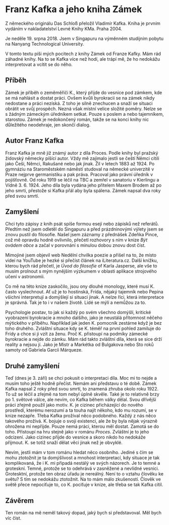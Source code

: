 # Franz Kafka a jeho kniha Zámek

Z německého originálu Das Schloß přeložil Vladimír Kafka. Kniha je prvním
vydáním v nakladatelství Levné Knihy KMa. Praha 2004.

Je neděle 19. srpna 2018. Jsem v Singapuru na výměnném studijním pobytu
na Nanyang Technological University.

V tomto textu píši mých pocitech z knihy Zámek od Franze Kafky. Mám rád záhadné
knihy. Na to se Kafka více než hodí, ale trápí mě, že ho nedokážu interpretovat
a vcítit se do něho.

## Příběh

Zámek je příběh o zeměměřiči K., který přijde do vesnice pod zámkem, kde se má
nahlásit a dostat práci. Ovšem kvůli byrokracii se na zámek nikdy nedostane
a práci nezíská. Z toho je silně znechucen a snaží se situaci obrátit ve svůj
prospěch. Nezná však místní velice složité poměry. Nelze se s žádným zámeckým
úředníkem setkat. Pouze s poslem a nebo tajemníkem, starostou. Zámek je
nedokončený román, takže se na konci knihy nic důležitého neodehraje, jen
skončí dialog.

## Autor Franz Kafka

Franz Kafka je mně již známý autor z díla Proces. Podle knihy byl pražský
židovský německy píšící autor. Vždy mě zajímalo jestli se čeští Němci cítili
jako Češi, Němci, Rakušané nebo jak jinak. Žil v letech 1883 až 1924.
Po gymnáziu na Staroměstském náměstí studoval na německé univerzitě v Praze
nejprve germanistiku a pak práva. Pracoval jako právní úředník v pojišťovně.
Od roku 1919 se léčil na TBC a zemřel v sanatoriu v Kierlingu
a Vídně 3. 6. 1924. Jeho díla byla vydána jeho přítelem Maxem Brodem až po jeho
smrti, přestože si Kafka přál aby byla spálena. Zámek napsal dva roky před svou
smrtí.

## Zamyšlení

Chci tyto zápisy z knih psát spíše formou esejí nebo zápisků než referátů.
Předtím než jsem odletěl do Singapuru a před prázdninovými výlety jsem se znovu
pustil do filosofie. Našel jsem záznamy z přednášek Zdeňka Pince, což mě
opravdu hodně ovlivnilo, přečetl rozhovory s ním v knize *Být ovádem obce* a
začal v porovnání s minulou dobou znovu dost číst.

Mimojiné jsem objevil web Nedělní chvilka poezie a přišel na to, že místo videí
na YouTube je hezké si přečíst článek na iLiteratura.cz. Další knížku,
kterou bych rád přečetl, je *Úvod do filosofie* of Karla Jasperse, ale vše to
musím prolnout s mým nynějším výzkumem v oblasti aplikace strojového učení
v astronomii.

Co mě na této knize zaskočilo, jsou ony dlouhé monology, které musí K. často
vyslechnout. Ať už je to hostinská, Frída, nějaký tajemník nebo Pepina všichni
interpretují a domýšlejí si situaci jinak. A nelze říci, která interpretace je
správná. Tak je to i v našem životě. Lidé se mýlí a nemůžou za to.

Psychologie postav, to jak si každý po svém všechno domýšlí, kritické
vyobrazení byrokracie a mnoho dalšího, jako je neustálá přítomnost něčeho
mýtického v příběhu. Například jak jeden K. pomocník zestárne když je bez toho
druhého. Zvláštní situace kdy se K. téměř na první pohled zamiluje do Frídy
a chce si ji vzít za ženu. Proč K. přistoupí na podmíky zámecké byrokracie
a nejde do zámku. Mám rád takto zvláštní díla, která se sice drží reality
a nejsou jí. Jako je Mistr a Markétka od Bulgakova nebo Sto roků samoty
od Gabriela Garcíi Márqueze.

## Druhé zamyšlení

Teď (dnes je 3. září) se chci pokusit o interpretaci díla. Moc mi to nejde
a musím toho ještě hodně přečíst. Nemám ani představu o té době. Zámek Kafka
napsal 2 roky před svou smrtí, to znamená zhruba okolo roku 1922. To už se
léčil a zřejmě na tom nebyl úplně skvěle. Také je to relativně brzy
po 1. světové válce, ale nevím, co Kafka během války dělal. Svou dřívější práci
zřejmě použil jako motiv. K. je cizinec přicházející do nového prostředí,
kterému nerozumí a ta touha najít někoho, kdo mu rozumí, se v knize nezapře.
Třeba Kafka prožíval něco podobného. Každý z nás něco takového prožívá.
K. bojuje o svoji existenci, ale že by byla nějak výrazně ohrožena mi nepřijde.
Pouze nemá práci, kterou měl dostat. Zamotá se do toho. Přistoupí na hru stejně
jako v románu *Proces*. Zvláštní je to jeho odcizení. Jako cizinec přijde
do vesnice a skoro nikdo ho nedokáže přijmout. K. se totiž snaží dělat věci
jinak než je obvyklé.

Nevím, jestli mám v tom románu hledat něco osobního. Jediné s čím se mohu
ztotožnit je ta domýšlivost a mnohost interpretací, kdy situace je tak
komplikovaná, že i K. mi připadá nestálý ve svých názorech. Je to temné
a groteskní. Temné, protože se to odehrává v zasněžené a nevlídné vesnici.
Grotesktní, protože ten obraz úřadu je nereálný. Není to o vztahu člověku
ke světu? S tím se nedokážu ztotožnit. Na to mám málo zkušeností.
Člověk ve světě přece nepociťuje to, co K. pociťuje v knize,
ale třeba se tak Kafka cítil.

## Závěrem

Ten román na mě neměl takový dopad, jaký bych si představoval.
Měl bych víc číst.
